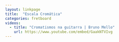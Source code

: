 ```yaml
---
layout: linkpage
title:  "Escala Cromática"
categories: fretboard
videos:
  - title: "Cromatismos na guitarra | Bruno Mello"
    url: https://www.youtube.com/embed/GaakNTVIvg
---
```

